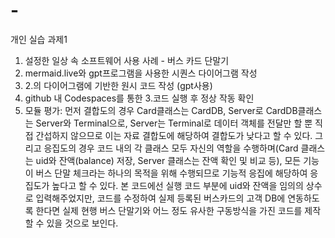 # -
개인 실습 과제1

1. 설정한 일상 속 소프트웨어 사용 사례 - 버스 카드 단말기
2. mermaid.live와 gpt프로그램을 사용한 시퀀스 다이어그램 작성
3. 2.의 다이어그램에 기반한 원시 코드 작성 (gpt사용)
4. github 내 Codespaces를 통한 3.코드 실행 후 정상 작동 확인
5. 모듈 평가: 먼저 결합도의 경우 Card클래스는 CardDB, Server로 CardDB클래스는 Server와 Terminal으로, Server는 Terminal로 데이터 객체를 전달만 할 뿐  직접 간섭하지 않으므로 이는 자료 결합도에 해당하여 결합도가 낮다고 할 수 있다. 그리고 응집도의 경우 코드 내의 각 클래스 모두 자신의 역할을 수행하며(Card 클래스는 uid와 잔액(balance) 저장, Server 클래스는 잔액 확인 및 비교 등), 모든 기능이 버스 단말 체크라는 하나의 목적을 위해 수행되므로 기능적 응집에 해당하여 응집도가 높다고 할 수 있다. 본 코드에선 실행 코드 부분에 uid와 잔액을 임의의 상수로 입력해주었지만, 코드를 수정하여 실제 등록된 버스카드의 고객 DB에 연동하도록 한다면 실제 현행 버스 단말기와 어느 정도 유사한 구동방식을 가진 코드를 제작할 수 있을 것으로 보인다.
